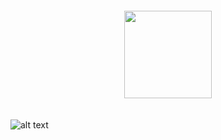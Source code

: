 <div style=" display: flex; align-items: center; justify-content: center;">
  <img src="" style="border-radius: 0.5em; padding: 20px; width: 10em;">
</div>

![alt text](https://avatars.githubusercontent.com/u/211519949?s=400&u=951845cd28c4540c878134072665e0d61df4e6a2&v=4)